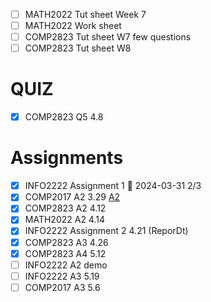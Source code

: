 - [ ] MATH2022 Tut sheet Week 7
- [ ] MATH2022 Work sheet
- [ ] COMP2823 Tut sheet W7 few questions
- [ ] COMP2823 Tut sheet W8
# QUIZ
- [x] COMP2823 Q5 4.8 
# Assignments
- [x] INFO2222 Assignment 1 📅 2024-03-31 2/3
- [x] COMP2017 A2 3.29 [A2](obsidian://open?vault=Notes&file=2024%20sem1%2FCOMP2017%2FA2%2FAssignment%202)
- [x] COMP2823 A2 4.12
- [x] MATH2022 A2 4.14
- [x] INFO2222 Assignment 2  4.21 (ReporDt)
- [x] COMP2823 A3 4.26 
- [x] COMP2823 A4 5.12
- [ ] INFO2222 A2 demo
- [ ] INFO2222 A3 5.19
- [ ] COMP2017 A3 5.6
